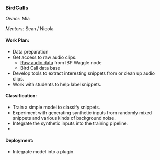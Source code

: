 ### BirdCalls
*Owner:* Mia

*Mentors:* Sean / Nicola

#### Work Plan:
* Data preparation
* Get access to raw audio clips.
  * [Raw audio data](https://web.lcrc.anl.gov/public/waggle/private/training_data/aot_audio_and_images/good/dca6328534ce/audio/microphone/)  from IBP Waggle node
  * Bird Call data base
* Develop tools to extract interesting snippets from or clean up audio clips.
* Work with students to help label snippets. 

#### Classification:
* Train a simple model to classify snippets. 
* Experiment with generating synthetic inputs from randomly mixed snippets and various kinds of background noise.
* Integrate the synthetic inputs into the training pipeline.
*
#### Deployment:
* Integrate model into a plugin. 

